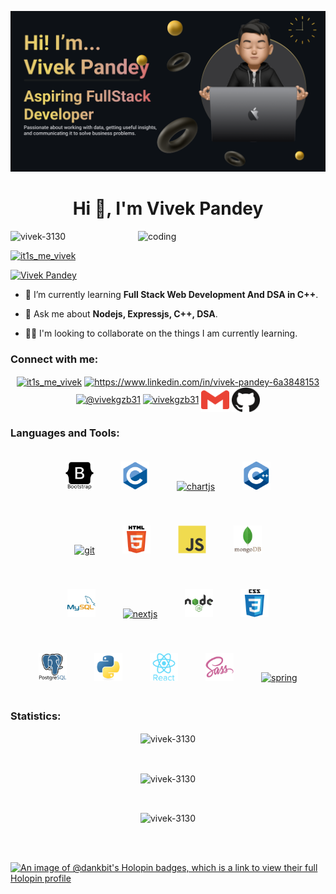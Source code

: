 ![MasterHead](https://github.com/Vivek-3130/Icon_-Img/blob/main/img/Screenshot%202024-02-08%20195427.png)
<h1 align="center">Hi 👋, I'm Vivek Pandey</h1>
<img align="right" alt="coding" width="300" src="https://miro.medium.com/v2/resize:fit:456/format:webp/0*Kf8Cv4yPJLP8gJ0t.gif" loop>
<p align="left"> <img src="https://komarev.com/ghpvc/?username=vivek-3130&label=Profile%20views&color=0e75b6&style=flat" alt="vivek-3130" width="120px" /> </p>
<p align="left">
  <a href="https://twitter.com/it1s_me_vivek" target="_blank">
    <img src="https://img.shields.io/badge/Twitter-Follow-Blue?logo=twitter&style=for-the-badge" alt="it1s_me_vivek" />
  </a>
</p>

<p align="left"> <a href="https://www.linkedin.com/in/vivek-pandey-6a3848153" target="blank"><img src="https://img.shields.io/badge/LinkedIn-Follow-Blue?logo=linkedin&style=for-the-badge" alt="Vivek Pandey" /></a></p>

- 🌱 I’m currently learning **Full Stack Web Development And DSA in C++**.

- 💬 Ask me about **Nodejs, Expressjs, C++, DSA**.

- 👩‍💻 I'm looking to collaborate on the things I am currently learning.



<h3 align="left">Connect with me:</h3>
<p align="center">
<a href="https://twitter.com/it1s_me_vivek" target="blank"><img align="center" src="https://raw.githubusercontent.com/rahuldkjain/github-profile-readme-generator/master/src/images/icons/Social/twitter.svg" alt="it1s_me_vivek" width="45" height="40" /></a>
<a href="https://linkedin.com/in/https://www.linkedin.com/in/vivek-pandey-6a3848153" target="blank"><img align="center" src="https://raw.githubusercontent.com/rahuldkjain/github-profile-readme-generator/master/src/images/icons/Social/linked-in-alt.svg" alt="https://www.linkedin.com/in/vivek-pandey-6a3848153" width="45" height="40" /></a>
<a href="https://www.hackerrank.com/vivekgzb31" target="blank"><img align="center" src="https://raw.githubusercontent.com/rahuldkjain/github-profile-readme-generator/master/src/images/icons/Social/hackerrank.svg" alt="@vivekgzb31" width="45" height="40" /></a>
<a href="https://auth.geeksforgeeks.org/user/vivekgzb31" target="blank"><img align="center" src="https://raw.githubusercontent.com/rahuldkjain/github-profile-readme-generator/master/src/images/icons/Social/geeks-for-geeks.svg" alt="vivekgzb31" width="45" height="40" /></a>
<a href="mailto:vivekgzb31@gmail.com" target="blank"><img align="center" src="https://github.com/Vivek-3130/Icon_-Img/blob/main/img/gmail-color.svg" alt="Gmail" width="45" height="40" /></a>
<a href="https://github.com/vivek-3130" target="blank"><img align="center" src="https://github.com/Vivek-3130/Icon_-Img/blob/main/img/github-color.svg" alt="Github" width="45" height="40" /></a>
</p>

<h3 align="left">Languages and Tools:</h3>
<div align="center">
    <p align="center">
      <a href="https://getbootstrap.com" target="_blank" rel="noreferrer" style="margin: 20px; display: inline-block; margin-right: 20px; "><img src="https://raw.githubusercontent.com/devicons/devicon/master/icons/bootstrap/bootstrap-plain-wordmark.svg" alt="bootstrap" width="45" height="45"/></a>
      <a href="https://www.cprogramming.com/" target="_blank" rel="noreferrer" style="margin: 20px; display: inline-block; margin-right: 20px;"><img src="https://raw.githubusercontent.com/devicons/devicon/master/icons/c/c-original.svg" alt="c" width="45" height="45"/></a>
      <a href="https://www.chartjs.org" target="_blank" rel="noreferrer" style="margin: 20px; display: inline-block; margin-right: 20px;"><img src="https://www.chartjs.org/media/logo-title.svg" alt="chartjs" width="45" height="45"/></a>
      <a href="https://www.w3schools.com/cpp/" target="_blank" rel="noreferrer" style="margin: 20px; display: inline-block; margin-right: 20px;"><img src="https://raw.githubusercontent.com/devicons/devicon/master/icons/cplusplus/cplusplus-original.svg" alt="cplusplus" width="45" height="45"/></a>
    </p>
    <p align="center">
      <a href="https://git-scm.com/" target="_blank" rel="noreferrer" style="margin: 20px; display: inline-block; margin-right: 20px;"><img src="https://www.vectorlogo.zone/logos/git-scm/git-scm-icon.svg" alt="git" width="45" height="45"/></a>
      <a href="https://www.w3.org/html/" target="_blank" rel="noreferrer" style="margin: 20px; display: inline-block; margin-right: 20px;"><img src="https://raw.githubusercontent.com/devicons/devicon/master/icons/html5/html5-original-wordmark.svg" alt="html5" width="45" height="45"/></a>
      <a href="https://developer.mozilla.org/en-US/docs/Web/JavaScript" target="_blank" rel="noreferrer" style="margin: 20px; display: inline-block; margin-right: 20px;"><img src="https://raw.githubusercontent.com/devicons/devicon/master/icons/javascript/javascript-original.svg" alt="javascript" width="45" height="45"/></a>
      <a href="https://www.mongodb.com/" target="_blank" rel="noreferrer" style="margin: 20px; display: inline-block; margin-right: 20px;"><img src="https://raw.githubusercontent.com/devicons/devicon/master/icons/mongodb/mongodb-original-wordmark.svg" alt="mongodb" width="45" height="45"/></a>
    </p>
    <p align="center">
      <a href="https://www.mysql.com/" target="_blank" rel="noreferrer" style="margin: 20px; display: inline-block; margin-right: 20px;"><img src="https://raw.githubusercontent.com/devicons/devicon/master/icons/mysql/mysql-original-wordmark.svg" alt="mysql" width="45" height="45"/></a>
      <a href="https://nextjs.org/" target="_blank" rel="noreferrer" style="margin: 20px; display: inline-block; margin-right: 20px;"><img src="https://cdn.worldvectorlogo.com/logos/nextjs-2.svg" alt="nextjs" width="45" height="45"/></a>
      <a href="https://nodejs.org" target="_blank" rel="noreferrer" style="margin: 20px; display: inline-block; margin-right: 20px;"><img src="https://raw.githubusercontent.com/devicons/devicon/master/icons/nodejs/nodejs-original-wordmark.svg" alt="nodejs" width="45" height="45"/></a>
      <a href="https://www.w3schools.com/css/" target="_blank" rel="noreferrer" style="margin: 20px; display: inline-block; margin-right: 20px;"><img src="https://raw.githubusercontent.com/devicons/devicon/master/icons/css3/css3-original-wordmark.svg" alt="css3" width="45" height="45"/></a>
    </p>
    <p align="center">
      <a href="https://www.postgresql.org" target="_blank" rel="noreferrer" style="margin: 20px; display: inline-block; margin-right: 20px;"><img src="https://raw.githubusercontent.com/devicons/devicon/master/icons/postgresql/postgresql-original-wordmark.svg" alt="postgresql" width="45" height="45"/></a>
      <a href="https://www.python.org" target="_blank" rel="noreferrer" style="margin: 20px; display: inline-block; margin-right: 20px;"><img src="https://raw.githubusercontent.com/devicons/devicon/master/icons/python/python-original.svg" alt="python" width="45" height="45"/></a>
      <a href="https://reactjs.org/" target="_blank" rel="noreferrer" style="margin: 20px; display: inline-block; margin-right: 20px;"><img src="https://raw.githubusercontent.com/devicons/devicon/master/icons/react/react-original-wordmark.svg" alt="react" width="45" height="45"/></a>
      <a href="https://sass-lang.com" target="_blank" rel="noreferrer" style="margin: 20px; display: inline-block; margin-right: 20px;"><img src="https://raw.githubusercontent.com/devicons/devicon/master/icons/sass/sass-original.svg" alt="sass" width="45" height="45"/></a>
      <a href="https://spring.io/" target="_blank" rel="noreferrer" style="margin: 20px; display: inline-block; margin-right: 20px;"><img src="https://www.vectorlogo.zone/logos/springio/springio-icon.svg" alt="spring" width="45" height="45"/></a>
    </p>
</div>


  <h3 align="left">Statistics:</h3>
  <div align="center">
<p><img align="center" src="https://github-readme-stats.vercel.app/api/top-langs?username=vivek-3130&show_icons=true&locale=en&layout=compact" alt="vivek-3130"  width="400px"/></p>

<br>

<p><img align="center" src="https://github-readme-stats.vercel.app/api?username=vivek-3130&show_icons=true&locale=en" alt="vivek-3130" /></p>

<br>

<p><img align="center" src="https://github-readme-streak-stats.herokuapp.com/?user=vivek-3130&" alt="vivek-3130" /></p>
</div>

<br><br>


  [![An image of @dankbit's Holopin badges, which is a link to view their full Holopin profile](https://holopin.me/dankbit)](https://holopin.io/@dankbit)
